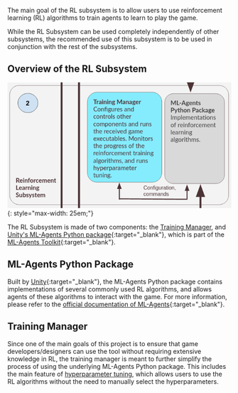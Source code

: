 The main goal of the RL subsystem is to allow users to use reinforcement learning (RL) algorithms to train agents to learn to play the game.

While the RL Subsystem can be used completely independently of other subsystems, the recommended use of this subsystem is to be used in conjunction with the rest of the subsystems.

## Overview of the RL Subsystem
![screenshot](../images/rl_subsystem.png){: style="max-width: 25em;"}

The RL Subsystem is made of two components: the [Training Manager](#training-manager), and [Unity's ML-Agents Python package](https://pypi.org/project/mlagents/){:target="_blank"}, which is part of the [ML-Agents Toolkit](https://github.com/Unity-Technologies/ml-agents){:target="_blank"}.

## ML-Agents Python Package
Built by [Unity](https://unity.com/){:target="_blank"}, the ML-Agents Python package contains implementations of several commonly used RL algorithms, and allows agents of these algorithms to interact with the game. For more information, please refer to the [official documentation of ML-Agents](https://github.com/Unity-Technologies/ml-agents/tree/main/docs){:target="_blank"}.

## Training Manager
Since one of the main goals of this project is to ensure that game developers/designers can use the tool without requiring extensive knowledge in RL, the training manager is meant to further simplify the process of using the underlying ML-Agents Python package. This includes the main feature of [hyperparameter tuning](hyperparameter_tuning.md), which allows users to use the RL algorithms without the need to manually select the hyperparameters.